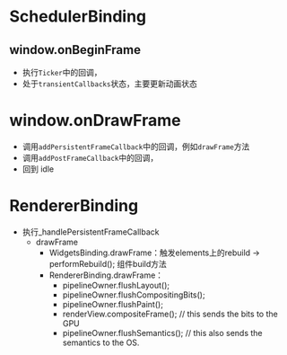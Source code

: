 # SchedulerBinding

## window.onBeginFrame 
- 执行`Ticker`中的回调，
- 处于`transientCallbacks`状态，主要更新动画状态

# window.onDrawFrame
- 调用`addPersistentFrameCallback`中的回调，例如`drawFrame`方法
- 调用`addPostFrameCallback`中的回调，
- 回到 idle

# RendererBinding
- 执行_handlePersistentFrameCallback
  - drawFrame 
    - WidgetsBinding.drawFrame：触发elements上的rebuild -> performRebuild(); 组件build方法
    - RendererBinding.drawFrame：
      - pipelineOwner.flushLayout();
      - pipelineOwner.flushCompositingBits();
      - pipelineOwner.flushPaint();
      - renderView.compositeFrame(); // this sends the bits to the GPU
      - pipelineOwner.flushSemantics(); // this also sends the semantics to the OS.